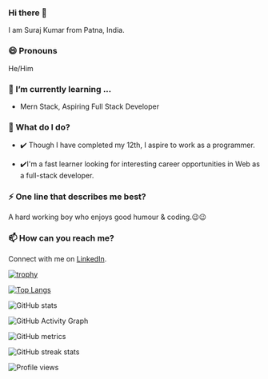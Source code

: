 ### Hi there 👋
I am Suraj Kumar from Patna, India.

### 😄 Pronouns
He/Him

### 🌱 I’m currently learning ...
- Mern Stack, Aspiring Full Stack Developer

### 🌱 What do I do?
- ✔️ Though I have completed my 12th, I aspire to work as a programmer.

- ✔️I'm a fast learner looking for interesting career opportunities in Web as a full-stack developer. 

### ⚡ One line that describes me best? 
A hard working boy who enjoys good humour & coding.😉😉

### 📫 How can you reach me?
Connect with me on [LinkedIn](https://www.linkedin.com/in/suraj-996).

[![trophy](https://github-profile-trophy.vercel.app/?username=suraj-996)](https://github.com/ryo-ma/github-profile-trophy)

[![Top Langs](https://github-readme-stats.vercel.app/api/top-langs/?username=suraj-996)](https://github.com/anuraghazra/github-readme-stats)

![GitHub stats](https://github-readme-stats.vercel.app/api?username=suraj-996&show_icons=true)  

![GitHub Activity Graph](https://activity-graph.herokuapp.com/graph?username=suraj-996)  

![GitHub metrics](https://metrics.lecoq.io/suraj-996)  

![GitHub streak stats](https://github-readme-streak-stats.herokuapp.com/?user=suraj-996)  

![Profile views](https://gpvc.arturio.dev/suraj-996)  
